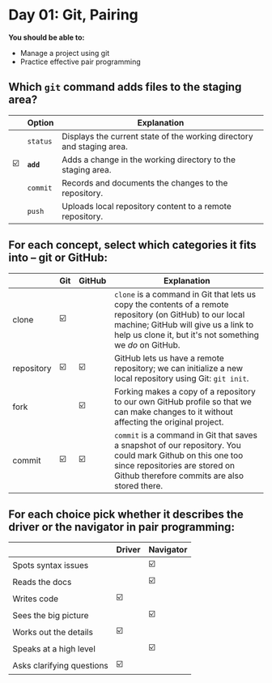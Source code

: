 # Day 01: Git, Pairing

**You should be able to:**
- Manage a project using git
- Practice effective pair programming


## Which `git` command adds files to the staging area?

|   | Option | Explanation |
| - | ------ | ----------- |
|   | `status` | Displays the current state of the working directory and staging area. |
| ☑️ | **`add`** | Adds a change in the working directory to the staging area. |
|   | `commit` | Records and documents the changes to the repository. |
|   | `push` | Uploads local repository content to a remote repository. |


## For each concept, select which categories it fits into – git or GitHub:

|   | Git | GitHub | Explanation |
| - | --- | ------ | ----------- |
| clone | ☑️ |   | `clone` is a command in Git that lets us copy the contents of a remote repository (on GitHub) to our local machine; GitHub will give us a link to help us clone it, but it's not something we _do_ on GitHub. |
| repository  | ☑️ | ☑️ | GitHub lets us have a remote repository; we can initialize a new local repository using Git: `git init`. |
| fork |   | ☑️ | Forking makes a copy of a repository to our own GitHub profile so that we can make changes to it without affecting the original project. |
| commit | ☑️ | ☑️ | `commit` is a command in Git that saves a snapshot of our repository. You could mark Github on this one too since repositories are stored on Github therefore commits are also stored there. |

## For each choice pick whether it describes the driver or the navigator in pair programming:

|   | Driver | Navigator |
| - | ------ | --------- |
| Spots syntax issues |   | ☑️ |
| Reads the docs |   | ☑️ |
| Writes code | ☑️ |   |
| Sees the big picture |   | ☑️ |
| Works out the details | ☑️ |   |
| Speaks at a high level |   | ☑️ |
| Asks clarifying questions | ☑️ |   |
